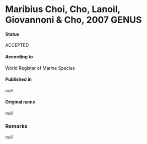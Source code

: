 # Maribius Choi, Cho, Lanoil, Giovannoni & Cho, 2007 GENUS

#### Status
ACCEPTED

#### According to
World Register of Marine Species

#### Published in
null

#### Original name
null

### Remarks
null